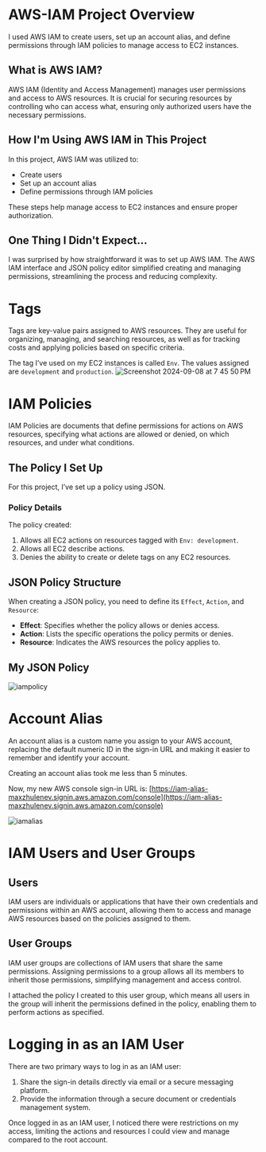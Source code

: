 # AWS-IAM Project Overview
I used AWS IAM to create users, set up an account alias, and define permissions through IAM policies to manage access to EC2 instances.

## What is AWS IAM?

AWS IAM (Identity and Access Management) manages user permissions and access to AWS resources. It is crucial for securing resources by controlling who can access what, ensuring only authorized users have the necessary permissions.

## How I'm Using AWS IAM in This Project

In this project, AWS IAM was utilized to:

- Create users
- Set up an account alias
- Define permissions through IAM policies

These steps help manage access to EC2 instances and ensure proper authorization.

## One Thing I Didn't Expect...

I was surprised by how straightforward it was to set up AWS IAM. The AWS IAM interface and JSON policy editor simplified creating and managing permissions, streamlining the process and reducing complexity.

# Tags

Tags are key-value pairs assigned to AWS resources. They are useful for organizing, managing, and searching resources, as well as for tracking costs and applying policies based on specific criteria.

The tag I’ve used on my EC2 instances is called `Env`. The values assigned are `development` and `production`.
![Screenshot 2024-09-08 at 7 45 50 PM](https://github.com/user-attachments/assets/987abe01-6b31-48bc-9ae6-7bed98ea4b24)

# IAM Policies

IAM Policies are documents that define permissions for actions on AWS resources, specifying what actions are allowed or denied, on which resources, and under what conditions.

## The Policy I Set Up

For this project, I’ve set up a policy using JSON.

### Policy Details

The policy created:

1. Allows all EC2 actions on resources tagged with `Env: development`.
2. Allows all EC2 describe actions.
3. Denies the ability to create or delete tags on any EC2 resources.

## JSON Policy Structure

When creating a JSON policy, you need to define its `Effect`, `Action`, and `Resource`:

- **Effect**: Specifies whether the policy allows or denies access.
- **Action**: Lists the specific operations the policy permits or denies.
- **Resource**: Indicates the AWS resources the policy applies to.

## My JSON Policy
![iampolicy](https://github.com/user-attachments/assets/3f8c6c61-4807-4009-ba7d-cad03c353a19)

# Account Alias

An account alias is a custom name you assign to your AWS account, replacing the default numeric ID in the sign-in URL and making it easier to remember and identify your account.

Creating an account alias took me less than 5 minutes.

Now, my new AWS console sign-in URL is: [https://iam-alias-maxzhulenev.signin.aws.amazon.com/console](https://iam-alias-maxzhulenev.signin.aws.amazon.com/console)

![iamalias](https://github.com/user-attachments/assets/b6472010-a4bd-42b2-833b-91577c84a4f9)

# IAM Users and User Groups

## Users

IAM users are individuals or applications that have their own credentials and permissions within an AWS account, allowing them to access and manage AWS resources based on the policies assigned to them.

## User Groups

IAM user groups are collections of IAM users that share the same permissions. Assigning permissions to a group allows all its members to inherit those permissions, simplifying management and access control.

I attached the policy I created to this user group, which means all users in the group will inherit the permissions defined in the policy, enabling them to perform actions as specified.

# Logging in as an IAM User

There are two primary ways to log in as an IAM user:

1. Share the sign-in details directly via email or a secure messaging platform.
2. Provide the information through a secure document or credentials management system.

Once logged in as an IAM user, I noticed there were restrictions on my access, limiting the actions and resources I could view and manage compared to the root account.





